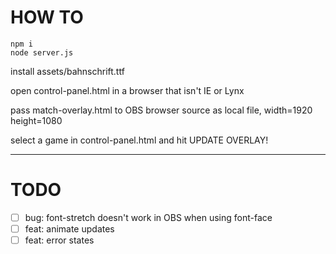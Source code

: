 # HOW TO

```
npm i
node server.js
```

install assets/bahnschrift.ttf

open control-panel.html in a browser that isn't IE or Lynx

pass match-overlay.html to OBS browser source as local file, width=1920 height=1080

select a game in control-panel.html and hit UPDATE OVERLAY!

---

# TODO

- [ ] bug: font-stretch doesn't work in OBS when using font-face
- [ ] feat: animate updates
- [ ] feat: error states
